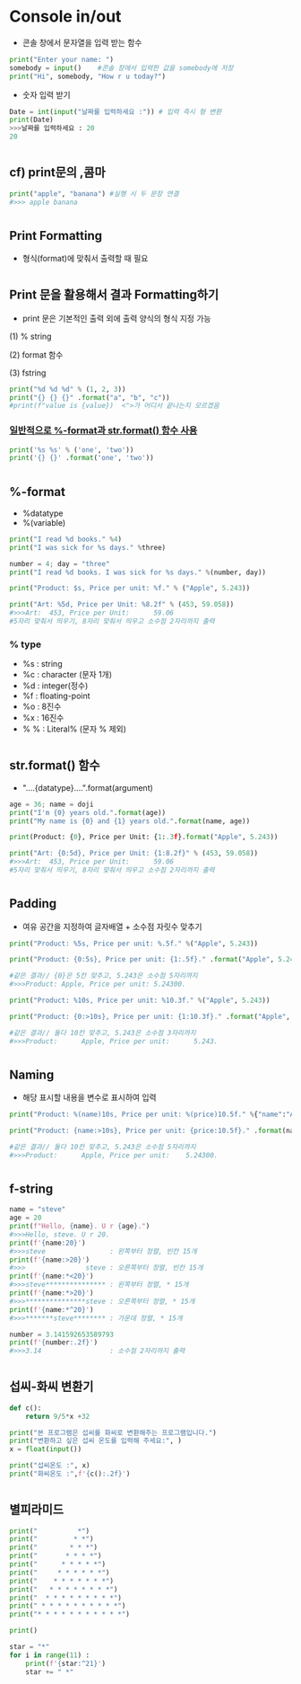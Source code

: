 # Console in/out

- 콘솔 창에서 문자열을 입력 받는 함수
```python
print("Enter your name: ")
somebody = input()    #콘솔 창에서 입력한 값을 somebody에 저장
print("Hi", somebody, "How r u today?")
```
- 숫자 입력 받기
```python
Date = int(input("날짜를 입력하세요 :")) # 입력 즉시 형 변환
print(Date)
>>>날짜를 입력하세요 : 20
20
```

#
## cf) print문의 ,콤마
```python
print("apple", "banana") #실행 시 두 문장 연결
#>>> apple banana   
```
#

## Print Formatting
- 형식(format)에 맞춰서 출력할 때 필요
  
#

## Print 문을 활용해서 결과 Formatting하기
- print 문은 기본적인 출력 외에 출력 양식의 형식 지정 가능

(1) % string

(2) format 함수

(3) fstring
```python
print("%d %d %d" % (1, 2, 3))
print("{} {} {}" .format("a", "b", "c"))
#print(f"value is {value})  <">가 어디서 끝나는지 모르겠음
```
### <u> 일반적으로 %-format과 str.format() 함수 사용 </u>
```python
print('%s %s' % ('one', 'two'))
print('{} {}' .format('one', 'two'))
```
#

## %-format
- %datatype
- %(variable)


```python
print("I read %d books." %4)
print("I was sick for %s days." %three)

number = 4; day = "three"
print("I read %d books. I was sick for %s days." %(number, day))

print("Product: $s, Price per unit: %f." % ("Apple", 5.243))
```

```python
print("Art: %5d, Price per Unit: %8.2f" % (453, 59.058))
#>>>Art:  453, Price per Unit:      59.06
#5자리 맞춰서 띄우기, 8자리 맞춰서 띄우고 소수점 2자리까지 출력
```
### % type
- %s : string
- %c : character (문자 1개)
- %d : integer(정수)
- %f : floating-point
- %o : 8진수
- %x : 16진수
- % % : Literal% (문자 % 제외)
  
#

## str.format() 함수
- "....{datatype}....".format(argument)
```python
age = 36; name = doji
print("I'm {0} years old.".format(age))
print("My name is {0} and {1} years old.".format(name, age))

print(Product: {0}, Price per Unit: {1:.3f}.format("Apple", 5.243))
```
```python
print("Art: {0:5d}, Price per Unit: {1:8.2f}" % (453, 59.058))
#>>>Art:  453, Price per Unit:      59.06
#5자리 맞춰서 띄우기, 8자리 맞춰서 띄우고 소수점 2자리까지 출력 
```

#

## Padding
- 여유 공간을 지정하여 글자배열 + 소수점 자릿수 맞추기
```python
print("Product: %5s, Price per unit: %.5f." %("Apple", 5.243))

print("Product: {0:5s}, Price per unit: {1:.5f}." .format("Apple", 5.243))

#같은 결과// {0}은 5칸 맞추고, 5.243은 소수점 5자리까지
#>>>Product: Apple, Price per unit: 5.24300.
```

```python
print("Product: %10s, Price per unit: %10.3f." %("Apple", 5.243))

print("Product: {0:>10s}, Price per unit: {1:10.3f}." .format("Apple", 5.243))

#같은 결과// 둘다 10칸 맞추고, 5.243은 소수점 3자리까지
#>>>Product:      Apple, Price per unit:      5.243.
```

#

## Naming
- 해당 표시할 내용을 변수로 표시하여 입력
```python
print("Product: %(name)10s, Price per unit: %(price)10.5f." %{"name":"Apple", "price":5.243})

print("Product: {name:>10s}, Price per unit: {price:10.5f}." .format(name="Apple", price = 5.243))

#같은 결과// 둘다 10칸 맞추고, 5.243은 소수점 5자리까지
#>>>Product:      Apple, Price per unit:    5.24300.
```

#

## f-string

```python
name = "steve"
age = 20
print(f"Hello, {name}. U r {age}.")
#>>>Hello, steve. U r 20.
print(f'{name:20}')
#>>>steve                : 왼쪽부터 정렬, 빈칸 15개 
print(f'{name:>20}')
#>>>               steve : 오른쪽부터 정렬, 빈칸 15개
print(f'{name:*<20}')
#>>>steve*************** : 왼쪽부터 정렬, * 15개
print(f'{name:*>20}')
#>>>***************steve : 오른쪽부터 정렬, * 15개
print(f'{name:*^20}')
#>>>*******steve******** : 가운데 정렬, * 15개

number = 3.141592653589793
print(f'{number:.2f}')
#>>>3.14                 : 소수점 2자리까지 출력
```

#

## 섭씨-화씨 변환기
```python
def c():
    return 9/5*x +32

print("본 프로그램은 섭씨를 화씨로 변환해주는 프로그램입니다.")
print("변환하고 싶은 섭씨 온도를 입력해 주세요:", )
x = float(input()) 

print("섭씨온도 :", x)
print("화씨온도 :",f'{c():.2f}')
```
#

## 별피라미드
```python
print("          *")
print("         * *")
print("        * * *")
print("       * * * *")
print("      * * * * *")
print("     * * * * * *")
print("    * * * * * * *")
print("   * * * * * * * *")
print("  * * * * * * * * *")
print(" * * * * * * * * * *")
print("* * * * * * * * * * *")
```
```python
print()

star = "*"
for i in range(11) :
    print(f'{star:^21}')
    star += " *"
```
